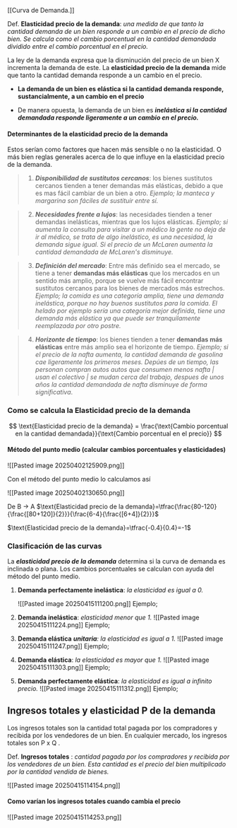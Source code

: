 [[Curva de Demanda.]]

Def. **Elasticidad precio de la demanda**: *una medida de que tanto la cantidad demanda de un bien responde a un cambio en el precio de dicho bien. Se calcula como el cambio porcentual en la cantidad demandada dividido entre el cambio porcentual en el precio.*

La ley de la demanda expresa que la disminución del precio de un bien X incrementa la demanda de este. La **elasticidad precio de la demanda** mide que tanto la cantidad demanda responde a un cambio en el precio. 

+ **La demanda de un bien es elástica si la cantidad demanda responde, sustancialmente, a un cambio en el precio**

* De manera opuesta, la demanda de un bien es ***inelástica si la cantidad demandada responde ligeramente a un cambio en el precio.***
#### Determinantes de la elasticidad precio de la demanda

Estos serían como factores que hacen más sensible o no la elasticidad. O más bien reglas generales acerca de lo que influye en la elasticidad precio de la demanda.

>1. ***Disponibilidad de sustitutos cercanos***: los bienes sustitutos cercanos tienden a tener demandas más elásticas, debido a que es mas fácil cambiar de un bien a otro. 
	*Ejemplo; la manteca y margarina son fáciles de sustituir entre sí.*
	
>2. ***Necesidades frente a lujos***: las necesidades tienden a tener demandas inelásticas, mientras que los lujos elásticas. 
	 *Ejemplo; si aumenta la consulta para visitar a un médico la gente no deja de ir al médico, se trata de algo inelástico, es una necesidad, la demanda sigue igual.* 
	 *Si el precio de un McLaren aumenta la cantidad demandada de McLaren's disminuye.*
	 
>3. ***Definición del mercado***: Entre más definido sea el mercado, se tiene a tener **demandas más elásticas** que los mercados en un sentido más amplio, porque se vuelve más fácil encontrar sustitutos cercanos para los bienes de mercados más estrechos.  
	 *Ejemplo; la comida es una categoría amplia, tiene una demanda inelástica, porque no hay buenos sustitutos para la comida.* 
	 *El helado por ejemplo sería una categoría mejor definida, tiene una demanda más elástica ya que puede ser tranquilamente reemplazada por otro postre.*
	 
>4. ***Horizonte de tiempo***: los bienes tienden a tener **demandas más elásticas** entre más amplio sea el horizonte de tiempo. 
	 *Ejemplo; si el precio de la nafta aumenta, la cantidad demanda de gasolina cae ligeramente los primeros meses. Depúes de un tiempo, las personan compran autos autos que consumen menos nafta | usan el colectivo | se mudan cerca del trabajo, despues de unos años la cantidad demandada de nafta disminuye de forma significativa*.


### Como se calcula la Elasticidad precio de la demanda


$$
\text{Elasticidad precio de la demanda} = \frac{\text{Cambio porcentual en la cantidad demandada}}{\text{Cambio porcentual en el precio}}
$$


#### Método del punto medio (calcular cambios porcentuales y elasticidades)

![[Pasted image 20250402125909.png]]

Con el método del punto medio lo calculamos así

![[Pasted image 20250402130650.png]]

De B -> A
$\text{Elasticidad precio de la demanda}=\tfrac{\frac{80-120}{\frac{[80+120]}{2}}}{\frac{6-4}{\frac{[6+4]}{2}}}$

$\text{Elasticidad precio de la demanda}=\tfrac{-0.4}{0.4}=-1$



### Clasificación de las curvas  

La ***elasticidad precio de la demanda*** determina si la curva de demanda es inclinada o plana. Los cambios porcentuales se calculan con ayuda del método del punto medio. 


1. **Demanda perfectamente inelástica**: *la elasticidad es igual a 0.* 

	![[Pasted image 20250415111200.png]]
	Ejemplo; 

2. **Demanda inelástica**: *elasticidad menor que 1.*
	![[Pasted image 20250415111224.png]]
	Ejemplo; 

3. **Demanda elástica** ***unitaria**:* *la elasticidad es igual a 1.*
	![[Pasted image 20250415111247.png]]
	Ejemplo; 

4. **Demanda elástica**: *la elasticidad es mayor que 1.* 
	![[Pasted image 20250415111303.png]]
	Ejemplo; 

5. **Demanda perfectamente elástica**: *la elasticidad es igual a infinito precio.* 
	![[Pasted image 20250415111312.png]]
	Ejemplo;


## Ingresos totales y elasticidad P de la demanda

Los ingresos totales son la cantidad total pagada por los compradores y recibida por los vendedores de un bien. En cualquier mercado, los ingresos totales son P x Q .

Def. **Ingresos totales** : *cantidad pagada por los compradores y recibida por los vendedores de un bien. Esta cantidad es el precio del bien multiplicado por la cantidad vendida de bienes.*

![[Pasted image 20250415114154.png]]

#### Como varían los ingresos totales cuando cambia el precio 

![[Pasted image 20250415114253.png]]
